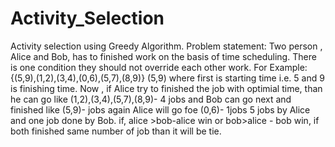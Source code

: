 # Activity_Selection
Activity selection using Greedy Algorithm.
Problem statement:
Two person , Alice and Bob, has to finished work on the basis of time scheduling.
There is one condition they should not override each other work.
For Example:
{(5,9),(1,2),(3,4),(0,6),(5,7),(8,9)}
(5,9) where first is starting time i.e. 5 and 9 is finishing time.
Now , if Alice try to finished the job with optimial time, than he can go like (1,2),(3,4),(5,7),(8,9)- 4 jobs
and Bob can go next and finished like (5,9)- jobs
again Alice will go foe (0,6)- 1jobs
5 jobs by Alice and one job done by Bob.
if, alice >bob-alice win or bob>alice - bob win, if both finished same number of job than it will be tie.




